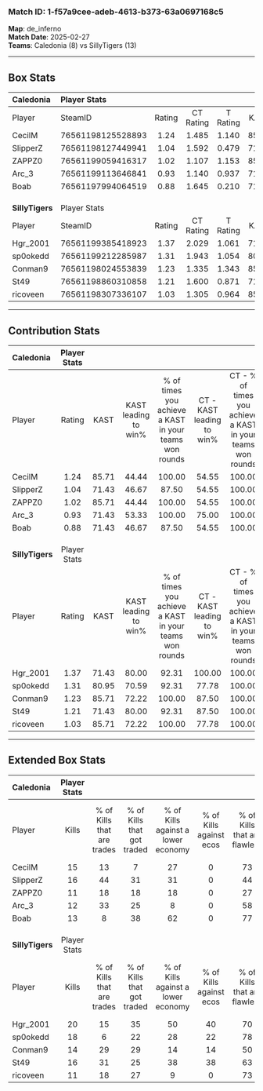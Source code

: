 ### Match ID: 1-f57a9cee-adeb-4613-b373-63a0697168c5  
**Map**: de_inferno  
**Match Date**: 2025-02-27  
**Teams**: Caledonia (8) vs SillyTigers (13)  

---  

## Box Stats  

| **Caledonia**   | Player Stats      |        |           |          |       |       |       |         |        |      |     |
| :- | :- | :-: | :-: | :-: | :-: | :-: | :-: | :-: | :-: | :-: | :-: |
| Player          | SteamID           | Rating | CT Rating | T Rating | KAST  |  ADR  | Kills | Assists | Deaths | K/D  | HS% |
| CecilM          | 76561198125528893 |  1.24  |   1.485   |  1.140   | 85.71 | 87.0  |  15   |    7    |   15   | 1.00 | 53  |
| SlipperZ        | 76561198127449941 |  1.04  |   1.592   |  0.479   | 71.43 | 73.5  |  16   |    4    |   18   | 0.89 | 56  |
| ZAPPZ0          | 76561199059416317 |  1.02  |   1.107   |  1.153   | 85.71 | 64.7  |  11   |    7    |   14   | 0.79 | 63  |
| Arc_3           | 76561199113646841 |  0.93  |   1.140   |  0.937   | 71.43 | 63.1  |  12   |    6    |   15   | 0.80 | 50  |
| Boab            | 76561197994064519 |  0.88  |   1.645   |  0.210   | 71.43 | 56.9  |  13   |    2    |   17   | 0.76 | 30  |
|                 |                   |        |           |          |       |       |       |         |        |      |     |
|                 |                   |        |           |          |       |       |       |         |        |      |     |
|                 |                   |        |           |          |       |       |       |         |        |      |     |
| **SillyTigers** | Player Stats      |        |           |          |       |       |       |         |        |      |     |
| Player          | SteamID           | Rating | CT Rating | T Rating | KAST  |  ADR  | Kills | Assists | Deaths | K/D  | HS% |
| Hgr_2001        | 76561199385418923 |  1.37  |   2.029   |  1.061   | 71.43 | 109.2 |  20   |    5    |   16   | 1.25 | 55  |
| sp0okedd        | 76561199212285987 |  1.31  |   1.943   |  1.054   | 80.95 | 84.4  |  18   |    5    |   15   | 1.20 | 55  |
| Conman9         | 76561198024553839 |  1.23  |   1.335   |  1.343   | 85.71 | 69.9  |  14   |    5    |   11   | 1.27 | 35  |
| St49            | 76561198860310858 |  1.21  |   1.600   |  0.871   | 71.43 | 80.6  |  16   |    3    |   12   | 1.33 | 37  |
| ricoveen        | 76561198307336107 |  1.03  |   1.305   |  0.964   | 85.71 | 61.1  |  11   |    6    |   13   | 0.85 | 54  |
---  

## Contribution Stats  

| **Caledonia**   | Player Stats |       |                      |                                                        |                           |                                                             |                          |                                                            |
| :- | :-: | :-: | :-: | :-: | :-: | :-: | :-: | :-: |
| Player          |    Rating    | KAST  | KAST leading to win% | % of times you achieve a KAST in your teams won rounds | CT - KAST leading to win% | CT - % of times you achieve a KAST in your teams won rounds | T - KAST leading to win% | T - % of times you achieve a KAST in your teams won rounds |
| CecilM          |     1.24     | 85.71 |        44.44         |                         100.00                         |           54.55           |                           100.00                            |          28.57           |                           100.00                           |
| SlipperZ        |     1.04     | 71.43 |        46.67         |                         87.50                          |           54.55           |                           100.00                            |          25.00           |                           50.00                            |
| ZAPPZ0          |     1.02     | 85.71 |        44.44         |                         100.00                         |           54.55           |                           100.00                            |          28.57           |                           100.00                           |
| Arc_3           |     0.93     | 71.43 |        53.33         |                         100.00                         |           75.00           |                           100.00                            |          28.57           |                           100.00                           |
| Boab            |     0.88     | 71.43 |        46.67         |                         87.50                          |           54.55           |                           100.00                            |          25.00           |                           50.00                            |
|                 |              |       |                      |                                                        |                           |                                                             |                          |                                                            |
|                 |              |       |                      |                                                        |                           |                                                             |                          |                                                            |
|                 |              |       |                      |                                                        |                           |                                                             |                          |                                                            |
| **SillyTigers** | Player Stats |       |                      |                                                        |                           |                                                             |                          |                                                            |
| Player          |    Rating    | KAST  | KAST leading to win% | % of times you achieve a KAST in your teams won rounds | CT - KAST leading to win% | CT - % of times you achieve a KAST in your teams won rounds | T - KAST leading to win% | T - % of times you achieve a KAST in your teams won rounds |
| Hgr_2001        |     1.37     | 71.43 |        80.00         |                         92.31                          |          100.00           |                           100.00                            |          62.50           |                           83.33                            |
| sp0okedd        |     1.31     | 80.95 |        70.59         |                         92.31                          |           77.78           |                           100.00                            |          62.50           |                           83.33                            |
| Conman9         |     1.23     | 85.71 |        72.22         |                         100.00                         |           87.50           |                           100.00                            |          60.00           |                           100.00                           |
| St49            |     1.21     | 71.43 |        80.00         |                         92.31                          |           87.50           |                           100.00                            |          71.43           |                           83.33                            |
| ricoveen        |     1.03     | 85.71 |        72.22         |                         100.00                         |           77.78           |                           100.00                            |          66.67           |                           100.00                           |
---  

## Extended Box Stats  

| **Caledonia**   | Player Stats |                            |                            |                                    |                         |                              |                                 |        |                             |                                     |                          |                               |                            |
| :- | :-: | :-: | :-: | :-: | :-: | :-: | :-: | :-: | :-: | :-: | :-: | :-: | :-: |
| Player          |    Kills     | % of Kills that are trades | % of Kills that got traded | % of Kills against a lower economy | % of Kills against ecos | % of Kills that are flawless | % of Kills that are close duels | Deaths | % of Deaths that get traded | % of Deaths against a lower economy | % of Deaths against ecos | % of Deaths that are flawless | % of Deaths that are close |
| CecilM          |      15      |             13             |             7              |                 27                 |            0            |              73              |                0                |   15   |             27              |                 27                  |            0             |              67               |             0              |
| SlipperZ        |      16      |             44             |             31             |                 31                 |            0            |              44              |                0                |   18   |             17              |                 28                  |            0             |              61               |             0              |
| ZAPPZ0          |      11      |             18             |             18             |                 18                 |            0            |              27              |                0                |   14   |             29              |                 29                  |            0             |              57               |             7              |
| Arc_3           |      12      |             33             |             25             |                 8                  |            0            |              58              |                8                |   15   |             33              |                 27                  |            0             |              67               |             0              |
| Boab            |      13      |             8              |             38             |                 62                 |            0            |              77              |               15                |   17   |             35              |                 29                  |            0             |              82               |             0              |
|                 |              |                            |                            |                                    |                         |                              |                                 |        |                             |                                     |                          |                               |                            |
|                 |              |                            |                            |                                    |                         |                              |                                 |        |                             |                                     |                          |                               |                            |
|                 |              |                            |                            |                                    |                         |                              |                                 |        |                             |                                     |                          |                               |                            |
| **SillyTigers** | Player Stats |                            |                            |                                    |                         |                              |                                 |        |                             |                                     |                          |                               |                            |
| Player          |    Kills     | % of Kills that are trades | % of Kills that got traded | % of Kills against a lower economy | % of Kills against ecos | % of Kills that are flawless | % of Kills that are close duels | Deaths | % of Deaths that get traded | % of Deaths against a lower economy | % of Deaths against ecos | % of Deaths that are flawless | % of Deaths that are close |
| Hgr_2001        |      20      |             15             |             35             |                 50                 |           40            |              70              |                0                |   16   |             25              |                 25                  |            13            |              44               |             6              |
| sp0okedd        |      18      |             6              |             22             |                 28                 |           22            |              78              |                0                |   15   |             33              |                 13                  |            0             |              87               |             7              |
| Conman9         |      14      |             29             |             29             |                 14                 |           14            |              50              |                0                |   11   |             36              |                 18                  |            9             |              45               |             0              |
| St49            |      16      |             31             |             25             |                 38                 |           38            |              63              |                6                |   12   |              0              |                 25                  |            8             |              50               |             8              |
| ricoveen        |      11      |             18             |             27             |                 9                  |            0            |              73              |                0                |   13   |             23              |                 23                  |            8             |              62               |             0              |
